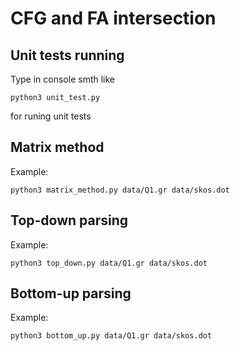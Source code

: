 # CFG and FA intersection

## Unit tests running

Type in console smth like

```
python3 unit_test.py
```

for runing unit tests

## Matrix method

Example:
```
python3 matrix_method.py data/Q1.gr data/skos.dot
```

## Top-down parsing

Example:
```
python3 top_down.py data/Q1.gr data/skos.dot
```

## Bottom-up parsing

Example:
```
python3 bottom_up.py data/Q1.gr data/skos.dot
```


